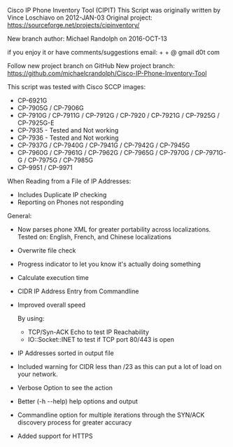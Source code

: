  Cisco IP Phone Inventory Tool (CIPIT)
This Script was originally written by Vince Loschiavo on 2012-JAN-03 Original project: https://sourceforge.net/projects/cipinventory/

New branch author: Michael Randolph on 2016-OCT-13

if you enjoy it or have comments/suggestions
  email: <first name> + <c> + <last name> @ gmail d0t com

Follow new project branch on GitHub
New project branch: https://github.com/michaelcrandolph/Cisco-IP-Phone-Inventory-Tool

This script was tested with Cisco SCCP images:
* CP-6921G
* CP-7905G / CP-7906G
* CP-7910G / CP-7911G / CP-7912G / CP-7920 / CP-7921G / CP-7925G / CP-7925G-E
* CP-7935 - Tested and Not working
* CP-7936 - Tested and Not working
* CP-7937G / CP-7940G / CP-7941G / CP-7942G / CP-7945G
* CP-7960G / CP-7961G / CP-7962G / CP-7965G / CP-7970G / CP-7971G-G / CP-7975G / CP-7985G
* CP-9951 / CP-9971

When Reading from a File of IP Addresses:
* Includes Duplicate IP checking
* Reporting on Phones not responding

General:
* Now parses phone XML for greater portability across localizations. Tested on: English, French, and Chinese localizations
* Overwrite file check
* Progress indicator to let you know it's actually doing something
* Calculate execution time
* CIDR IP Address Entry from Commandline
* Improved overall speed

  By using:
  * TCP/Syn-ACK Echo to test IP Reachability
  * IO::Socket::INET to test if TCP port 80/443 is open
* IP Addresses sorted in output file
* Included warning for CIDR less than /23 as this can put a lot of load on your network.
* Verbose Option to see the action
* Better (-h --help) help options and output
* Commandline option for multiple iterations through the SYN/ACK discovery process for greater accuracy
* Added support for HTTPS
